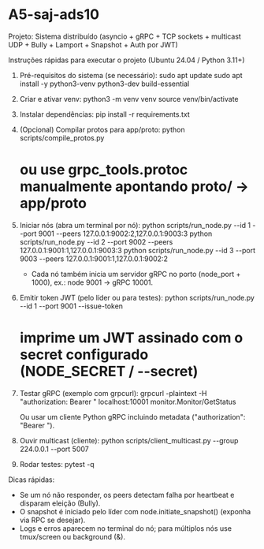 # A5-saj-ads10

Projeto: Sistema distribuído (asyncio + gRPC + TCP sockets + multicast UDP + Bully + Lamport + Snapshot + Auth por JWT)

Instruções rápidas para executar o projeto (Ubuntu 24.04 / Python 3.11+)

1) Pré-requisitos do sistema (se necessário):
   sudo apt update
   sudo apt install -y python3-venv python3-dev build-essential

2) Criar e ativar venv:
   python3 -m venv venv
   source venv/bin/activate

3) Instalar dependências:
   pip install -r requirements.txt

4) (Opcional) Compilar protos para app/proto:
   python scripts/compile_protos.py
   # ou use grpc_tools.protoc manualmente apontando proto/ -> app/proto

5) Iniciar nós (abra um terminal por nó):
   python scripts/run_node.py --id 1 --port 9001 --peers 127.0.0.1:9002:2,127.0.0.1:9003:3
   python scripts/run_node.py --id 2 --port 9002 --peers 127.0.0.1:9001:1,127.0.0.1:9003:3
   python scripts/run_node.py --id 3 --port 9003 --peers 127.0.0.1:9001:1,127.0.0.1:9002:2

   - Cada nó também inicia um servidor gRPC no porto (node_port + 1000),
     ex.: node 9001 -> gRPC 10001.

6) Emitir token JWT (pelo líder ou para testes):
   python scripts/run_node.py --id 1 --port 9001 --issue-token
   # imprime um JWT assinado com o secret configurado (NODE_SECRET / --secret)

7) Testar gRPC (exemplo com grpcurl):
   grpcurl -plaintext -H "authorization: Bearer <JWT>" localhost:10001 monitor.Monitor/GetStatus

   Ou usar um cliente Python gRPC incluindo metadata ("authorization": "Bearer <JWT>").

8) Ouvir multicast (cliente):
   python scripts/client_multicast.py --group 224.0.0.1 --port 5007

9) Rodar testes:
   pytest -q

Dicas rápidas:
- Se um nó não responder, os peers detectam falha por heartbeat e disparam eleição (Bully).
- O snapshot é iniciado pelo líder com node.initiate_snapshot() (exponha via RPC se desejar).
- Logs e erros aparecem no terminal do nó; para múltiplos nós use tmux/screen ou background (&).